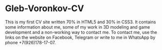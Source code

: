 # Gleb-Voronkov-CV
This is my first CV site written 70% in HTML5 and 30% in CSS3. It contains some information about me, some of my work in 3D modeling and game development and a non-working way to contact me. To contact me, use the links on the website on Facebook, Telegram or write to me in WhatsApp by phone +7(926)178-17-07.

